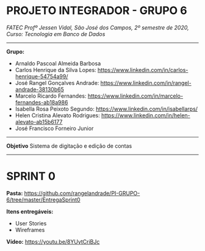 # PROJETO INTEGRADOR - GRUPO 6
_FATEC Profº Jessen Vidal, São José dos Campos, 2º semestre de 2020, Curso: Tecnologia em Banco de Dados_

_________________________________________________________________________________________________
**Grupo:**
- Arnaldo Pascoal Almeida Barbosa
- Carlos Henrique da Silva Lopes: https://www.linkedin.com/in/carlos-henrique-54754a99/
- José Rangel Gonçalves Andrade: https://www.linkedin.com/in/rangel-andrade-38130b65
- Marcelo Ricardo Fernandes: https://www.linkedin.com/in/marcelo-fernandes-ab18a986
- Isabella Rosa Peixoto Segundo: https://www.linkedin.com/in/isabellarps/
- Helen Cristina Alevato Rodrigues: https://www.linkedin.com/in/helen-alevato-ab15b6177
- José Francisco Forneiro Junior


_________________________________________________________________________________________________
**Objetivo**
Sistema de digitação e edição de contas


_________________________________________________________________________________________________
# SPRINT 0

**Pasta:** https://github.com/rangelandrade/PI-GRUPO-6/tree/master/EntregaSprint0

**Itens entregáveis:**
- User Stories
- Wireframes

**Vídeo:** https://youtu.be/8YUytCriBJc 
